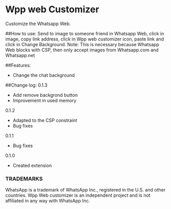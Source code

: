 # Wpp web Customizer
Customize the Whatsapp Web.

##How to use:
Send to image to someone friend in Whatsapp Web, click in image, copy link address, click in Wpp web customizer icon, paste link and click in Change Background.
Note: This is necessary because Whatsapp Web blocks with CSP, then only accept images from Whatsapp.com and Whatsapp.net

##Features:
- Change the chat background

##Change log:
0.1.3
- Add remove backgrond button
- Improvement in used memory

0.1.2
- Adapted to the CSP constraint
- Bug fixes

0.1.1
- Bug fixes

0.1.0
- Created extension


### TRADEMARKS
WhatsApp is a trademark of WhatsApp Inc., registered in the U.S. and other countries. Wpp Web customizer is an independent project and is not affiliated in any way with WhatsApp Inc.
